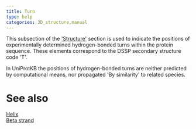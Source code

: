 ```yaml
---
title: Turn
type: help
categories: 3D_structure,manual
---
```


This subsection of the ['Structure'](https://www.uniprot.org/help/structure%5Fsection) section is used to indicate the positions of experimentally determined hydrogen-bonded turns within the protein sequence. These elements correspond to the DSSP secondary structure code 'T'.

In UniProtKB the positions of hydrogen-bonded turns are neither predicted by computational means, nor propagated 'By similarity' to related species.

# See also

[Helix](https://www.uniprot.org/help/helix)  
[Beta strand](https://www.uniprot.org/help/strand)
